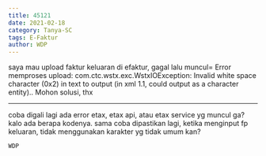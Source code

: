 ```yaml
---
title: 45121
date: 2021-02-18
category: Tanya-SC
tags: E-Faktur
author: WDP
---
```


saya mau upload faktur keluaran di efaktur, gagal lalu muncul= Error memproses upload: com.ctc.wstx.exc.WstxIOException: Invalid white space character (0x2) in text to output (in xml 1.1, could output as a character entity).. Mohon solusi, thx

---

coba digali lagi ada error etax, etax api, atau etax service yg muncul ga? kalo ada berapa kodenya. sama coba dipastikan lagi, ketika menginput fp keluaran, tidak menggunakan karakter yg tidak umum kan?

`WDP`
